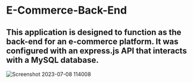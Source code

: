 # E-Commerce-Back-End

## This application is designed to function as the back-end for an e-commerce platform. It was configured with an express.js API that interacts with a MySQL database. 

![Screenshot 2023-07-08 114008](https://github.com/SidneyEdwards/E-Commerce-Back-End/assets/124628764/cbb70570-fd15-4097-a08c-0946f0d9ef6f)

